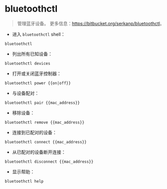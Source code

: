 # bluetoothctl

> 管理蓝牙设备。
> 更多信息：<https://bitbucket.org/serkanp/bluetoothctl>。

- 进入 `bluetoothctl` shell：

`bluetoothctl`

- 列出所有已知设备：

`bluetoothctl devices`

- 打开或关闭蓝牙控制器：

`bluetoothctl power {{on|off}}`

- 与设备配对：

`bluetoothctl pair {{mac_address}}`

- 移除设备：

`bluetoothctl remove {{mac_address}}`

- 连接到已配对的设备：

`bluetoothctl connect {{mac_address}}`

- 从已配对的设备断开连接：

`bluetoothctl disconnect {{mac_address}}`

- 显示帮助：

`bluetoothctl help`